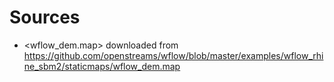 # Sources

* <wflow_dem.map> downloaded from https://github.com/openstreams/wflow/blob/master/examples/wflow_rhine_sbm2/staticmaps/wflow_dem.map
